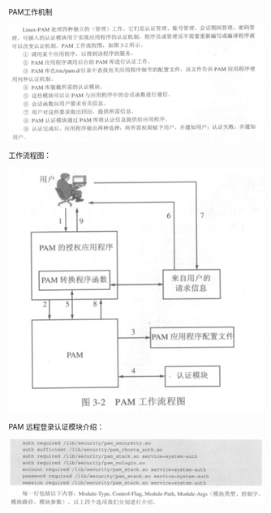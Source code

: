 PAM工作机制

![](/assets/3-2.png)

工作流程图：

![](/assets/3-2--1.png)

PAM 远程登录认证模块介绍：

![](/assets/3-2-1-1.png)

